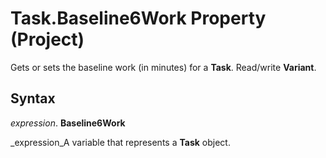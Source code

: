 
# Task.Baseline6Work Property (Project)

Gets or sets the baseline work (in minutes) for a  **Task**. Read/write  **Variant**.


## Syntax

 _expression_. **Baseline6Work**

 _expression_A variable that represents a  **Task** object.

